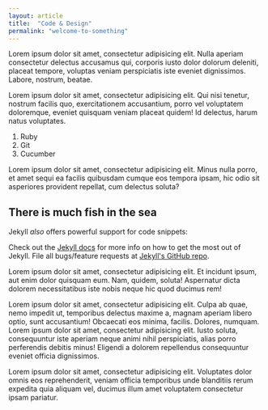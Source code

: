 ```yaml
---
layout: article
title:  "Code & Design"
permalink: "welcome-to-something"
---
```


Lorem ipsum dolor sit amet, consectetur adipisicing elit. Nulla aperiam consectetur delectus accusamus qui, corporis iusto dolor dolorum deleniti, placeat tempore, voluptas veniam perspiciatis iste eveniet dignissimos. Labore, nostrum, beatae.

Lorem ipsum dolor sit amet, consectetur adipisicing elit. Qui nisi tenetur, nostrum facilis quo, exercitationem accusantium, porro vel voluptatem doloremque, eveniet quisquam veniam placeat quidem! Id delectus, harum natus voluptates.

1. Ruby
2. Git
3. Cucumber

Lorem ipsum dolor sit amet, consectetur adipisicing elit. Minus nulla porro, et amet sequi ea facilis quibusdam cumque eos tempora ipsam, hic odio sit asperiores provident repellat, cum delectus soluta?

## There is much fish in the sea

Jekyll _also_ offers powerful support for code snippets:

Check out the [Jekyll docs][jekyll] for more info on how to get the most out of Jekyll. File all bugs/feature requests at [Jekyll's GitHub repo][jekyll-gh].

Lorem ipsum dolor sit amet, consectetur adipisicing elit. Et incidunt ipsum, aut enim dolor quisquam eum. Nam, quidem, soluta! Aspernatur dicta dolorem necessitatibus iste nobis neque hic quod ducimus rem!

Lorem ipsum dolor sit amet, consectetur adipisicing elit. Culpa ab quae, nemo impedit ut, temporibus delectus maxime a, magnam aperiam libero optio, sunt accusantium! Obcaecati eos minima, facilis. Dolores, numquam. Lorem ipsum dolor sit amet, consectetur adipisicing elit. Iusto soluta, consequuntur iste aperiam neque animi nihil perspiciatis, alias porro perferendis debitis minus! Eligendi a dolorem repellendus consequuntur eveniet officia dignissimos.

Lorem ipsum dolor sit amet, consectetur adipisicing elit. Voluptates dolor omnis eos reprehenderit, veniam officia temporibus unde blanditiis rerum expedita quia aliquam vel, ducimus illum amet voluptatem consectetur ipsam pariatur.

[jekyll-gh]: https://github.com/mojombo/jekyll
[jekyll]:    http://jekyllrb.com
